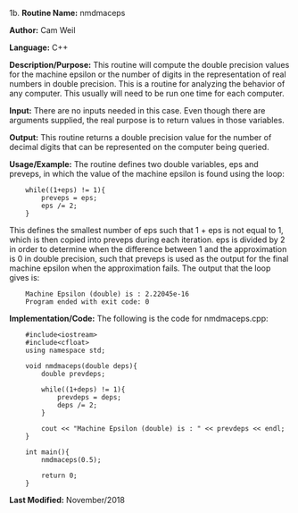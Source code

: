 1b. **Routine Name:**           nmdmaceps

   **Author:** Cam Weil

   **Language:** C++

   **Description/Purpose:** This routine will compute the double precision values for the machine epsilon or the number of digits in the representation of real numbers in double precision. This is a routine for analyzing the behavior of any computer. This usually will need to be run one time for each computer.

   **Input:** There are no inputs needed in this case. Even though there are arguments supplied, the real purpose is to return values in those variables.

   **Output:** This routine returns a double precision value for the number of decimal digits that can be represented on the computer being queried.

   **Usage/Example:** The routine defines two double variables, eps and preveps, in which the value of the machine epsilon is found using the loop: 

        while((1+eps) != 1){
            preveps = eps;
            eps /= 2;
        }
            
   This defines the smallest number of eps such that 1 + eps is not equal to 1, which is then copied into preveps during each iteration. eps is divided by 2 in order to determine when the difference between 1 and the approximation is 0 in double precision, such that preveps is used as the output for the final machine epsilon when the approximation fails. The output that the loop gives is:

        Machine Epsilon (double) is : 2.22045e-16
        Program ended with exit code: 0

   **Implementation/Code:** The following is the code for nmdmaceps.cpp:

        #include<iostream>
        #include<cfloat>
        using namespace std;

        void nmdmaceps(double deps){
            double prevdeps;
    
            while((1+deps) != 1){
                prevdeps = deps;
                deps /= 2;
            }
    
            cout << "Machine Epsilon (double) is : " << prevdeps << endl;
        }

        int main(){
            nmdmaceps(0.5);
    
            return 0;
        }

        
   **Last Modified:** November/2018
